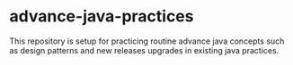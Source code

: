 # advance-java-practices
This repository is setup for practicing routine advance java concepts such as design patterns and new releases upgrades in existing java practices.

